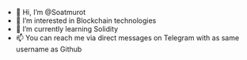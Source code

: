 - 👋 Hi, I’m @Soatmurot
- 👀 I’m interested in Blockchain technologies
- 🌱 I’m currently learning Solidity
- 📫 You can reach me via direct messages on Telegram with as same username as Github
